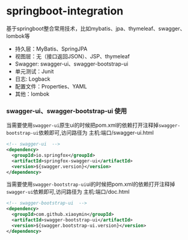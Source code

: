# springboot-integration
基于springboot整合常用技术，比如mybatis、jpa、thymeleaf、swagger、lombok等

* 持久层：MyBatis、SpringJPA
* 视图层：无（接口返回JSON）、JSP、thymeleaf
* Swagger: swagger-ui、swagger-bootstrap-ui
* 单元测试：Junit
* 日志: Logback
* 配置文件：Properties、YAML
* 其他：lombok


### swagger-ui、swagger-bootstrap-ui 使用
当需要使用`swagger-ui`原生ui的时候把pom.xml的依赖打开注释掉`swagger-bootstrap-ui`依赖即可,访问路径为 主机:端口/swagger-ui.html
```xml
<!-- swagger-ui  -->
<dependency>
  <groupId>io.springfox</groupId>
  <artifactId>springfox-swagger-ui</artifactId>
  <version>${swagger.version}</version>
</dependency>
```
当需要使用`swagger-bootstrap-ui`ui的时候把pom.xml的依赖打开注释掉`swagger-ui`依赖即可,访问路径为 主机:端口/doc.html
```xml
<!-- swagger-bootstrap-ui  -->
<dependency>
  <groupId>com.github.xiaoymin</groupId>
  <artifactId>swagger-bootstrap-ui</artifactId>
  <version>${swagger.bootstrap-ui.version}</version>
</dependency>
```

